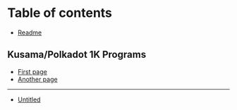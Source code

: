 # Table of contents

* [Readme](README.md)

## Kusama/Polkadot 1K Programs <a id="one-thousand-kusama-polkadot-programs"></a>

* [First page](one-thousand-kusama-polkadot-programs/first-page.md)
* [Another page](one-thousand-kusama-polkadot-programs/another-page.md)

---

* [Untitled](untitled.md)

